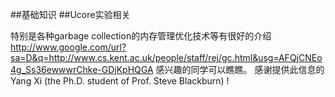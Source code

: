 ##基础知识
##Ucore实验相关

特别是各种garbage collection的内存管理优化技术等有很好的介绍
http://www.google.com/url?sa=D&q=http://www.cs.kent.ac.uk/people/staff/rej/gc.html&usg=AFQjCNEo4g_Ss36ewwwrChke-GDjKpHQGA
感兴趣的同学可以瞧瞧。
感谢提供此信息的Yang Xi (the Ph.D. student of Prof. Steve Blackburn) ! 
